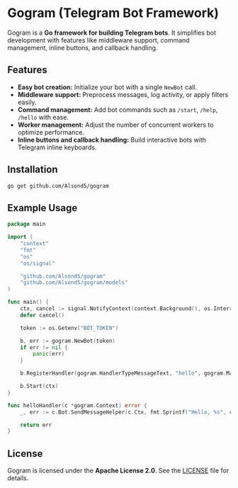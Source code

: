# Gogram (Telegram Bot Framework)

Gogram is a **Go framework for building Telegram bots**. It simplifies bot development with features like middleware support, command management, inline buttons, and callback handling.

## Features

- **Easy bot creation:** Initialize your bot with a single `NewBot` call.  
- **Middleware support:** Preprocess messages, log activity, or apply filters easily.  
- **Command management:** Add bot commands such as `/start`, `/help`, `/hello` with ease.  
- **Worker management:** Adjust the number of concurrent workers to optimize performance.  
- **Inline buttons and callback handling:** Build interactive bots with Telegram inline keyboards.

## Installation

```bash
go get github.com/Alsond5/gogram
```

## Example Usage

```go
package main

import (
	"context"
	"fmt"
	"os"
	"os/signal"

	"github.com/Alsond5/gogram"
	"github.com/Alsond5/gogram/models"
)

func main() {
	ctx, cancel := signal.NotifyContext(context.Background(), os.Interrupt)
	defer cancel()

	token := os.Getenv("BOT_TOKEN")

	b, err := gogram.NewBot(token)
	if err != nil {
		panic(err)
	}

	b.RegisterHandler(gogram.HandlerTypeMessageText, "hello", gogram.MatchTypeCommandStartOnly, helloHandler)

	b.Start(ctx)
}

func helloHandler(c *gogram.Context) error {
	_, err := c.Bot.SendMessageHelper(c.Ctx, fmt.Sprintf("Hello, %s", c.Update.Message.From.FirstName), c.Update.Message.Chat.Id)

	return err
}
```

## License

Gogram is licensed under the **Apache License 2.0**. See the [LICENSE](LICENSE) file for details.
